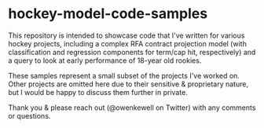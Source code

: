 # hockey-model-code-samples

This repository is intended to showcase code that I've written for various hockey projects, including a complex RFA contract projection model (with classification and regression components for term/cap hit, respectively) and a query to look at early performance of 18-year old rookies.

These samples represent a small subset of the projects I've worked on. Other projects are omitted here due to their sensitive & proprietary nature, but I would be happy to discuss them further in private.

Thank you & please reach out (@owenkewell on Twitter) with any comments or questions.

